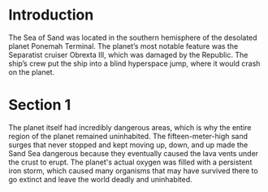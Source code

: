 # Introduction

The Sea of Sand was located in the southern hemisphere of the desolated planet Ponemah Terminal.
The planet’s most notable feature was the Separatist cruiser Obrexta III, which was damaged by the Republic.
The ship’s crew put the ship into a blind hyperspace jump, where it would crash on the planet.

# Section 1

The planet itself had incredibly dangerous areas, which is why the entire region of the planet remained uninhabited.
The fifteen-meter-high sand surges that never stopped and kept moving up, down, and up made the Sand Sea dangerous because they eventually caused the lava vents under the crust to erupt.
The planet's actual oxygen was filled with a persistent iron storm, which caused many organisms that may have survived there to go extinct and leave the world deadly and uninhabited.
